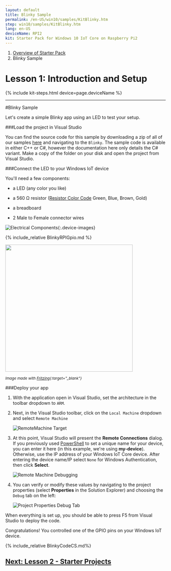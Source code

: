 ```yaml
---
layout: default
title: Blinky Sample
permalink: /en-US/win10/samples/KitBlinky.htm
step: win10/samples/KitBlinky.htm
lang: en-US
deviceName: RPI2
kit: Starter Pack for Windows 10 IoT Core on Raspberry Pi2
---
```

<ol class="breadcrumb">
  <li><a href="{{site.baseurl}}/{{page.lang}}/AdafruitMakerKit.htm">Overview of Starter Pack</a></li>
  <li class="active">Blinky Sample</li>
</ol>

<h1 class="maker-kit">Lesson 1: Introduction and Setup</h1>
{% include kit-steps.html device=page.deviceName %}

<hr/>

#Blinky Sample

Let's create a simple Blinky app using an LED to test your setup.

###Load the project in Visual Studio

You can find the source code for this sample by downloading a zip of all of our samples [here](https://github.com/ms-iot/adafruitsample/archive/master.zip) and navigating to the `Blinky`.  The sample code is available in either C++ or C#, however the documentation here only details the C# variant. Make a copy of the folder on your disk and open the project from Visual Studio.

###Connect the LED to your Windows IoT device

You'll need a few components:

* a LED (any color you like)

* a 560 &#x2126; resistor ([Resistor Color Code](https://en.wikipedia.org/wiki/Electronic_color_code) Green, Blue, Brown, Gold)

* a breadboard
* 2 Male to Female connector wires

![Electrical Components]({{site.baseurl}}/images/AdafruitStarterPack/KitBlinkyMaterials.jpg){:.device-images}

{% include_relative BlinkyRPIGpio.md %}

<img class="device-images" src="{{site.baseurl}}/images/Blinky/breadboard_assembled_rpi2_kit.jpg" height="400">

<sub>*Image made with [Fritzing](http://fritzing.org/){:target="_blank"}*</sub>

###Deploy your app

1. With the application open in Visual Studio, set the architecture in the toolbar dropdown to `ARM`.

2. Next, in the Visual Studio toolbar, click on the `Local Machine` dropdown and select `Remote Machine`<br/>

    ![RemoteMachine Target]({{site.baseurl}}/images/AppDeployment/piKit-remote-machine-debugging.png)

3. At this point, Visual Studio will present the **Remote Connections** dialog. If you previously used [PowerShell]({{site.baseurl}}/{{page.lang}}/win10/samples/PowerShell.htm) to set a unique name for your device, you can enter it here (in this example, we're using **my-device**).
Otherwise, use the IP address of your Windows IoT Core device. After entering the device name/IP select `None` for Windows Authentication, then click **Select**.

    ![Remote Machine Debugging]({{site.baseurl}}/images/AppDeployment/cs-remote-connections.PNG)

4. You can verify or modify these values by navigating to the project properties (select **Properties** in the Solution Explorer) and choosing the `Debug` tab on the left:

    ![Project Properties Debug Tab]({{site.baseurl}}/images/AppDeployment/cs-debug-project-properties.PNG)

When everything is set up, you should be able to press F5 from Visual Studio to deploy the code.

Congratulations! You controlled one of the GPIO pins on your Windows IoT device.

{% include_relative BlinkyCodeCS.md%}

<div class="row lineTop">
  <div class="text-right col-sm-12">
    <h2 class="maker-kit"><a href="{{site.baseurl}}/{{page.lang}}/win10/samples/WorldMapOfMakers.htm">Next: Lesson 2 - Starter Projects</a></h2>
  </div>
</div>
